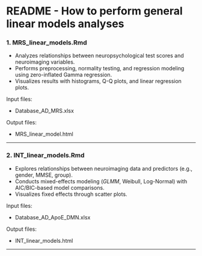 # **README** - **How to perform general linear models analyses**

### **1. MRS_linear_models.Rmd**  
- Analyzes relationships between neuropsychological test scores and neuroimaging variables.  
- Performs preprocessing, normality testing, and regression modeling using zero-inflated Gamma regression.  
- Visualizes results with histograms, Q-Q plots, and linear regression plots.

Input files:
- Database_AD_MRS.xlsx

Output files:
- MRS_linear_model.html

---

### **2. INT_linear_models.Rmd**  
- Explores relationships between neuroimaging data and predictors (e.g., gender, MMSE, group).  
- Conducts mixed-effects modeling (*GLMM*, Weibull, Log-Normal) with AIC/BIC-based model comparisons.  
- Visualizes fixed effects through scatter plots.

Input files:
- Database_AD_ApoE_DMN.xlsx

Output files:
- INT_linear_models.html

---
